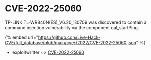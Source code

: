 # CVE-2022-25060

TP-LINK TL-WR840N(ES)_V6.20_180709 was discovered to contain a command injection vulnerability via the component oal_startPing.

{% embed url="https://github.com/Live-Hack-CVE/full_database/blob/main/cves/2022/CVE-2022-25060.json" %}


* exploitwritter ~> [CVE-2022-25060](https://www.alice-snow.ru/2022/database/cve-2022-25060/cve-2022-25060-exploitwritter)